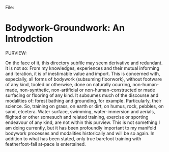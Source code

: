 File: 

# Bodywork-Groundwork: An Introdction #

PURVIEW:

On the face of it, this directory subfile may seem derivative and redundant. It is not so: From my knowledges, experiences and their mutual informing and iteration, it is of inestimable value and import. This is concerned with, especially, all forms of bodywork (subsuming floorwork), without footware of any kind, tooled or otherwise, done on naturally ocurring, non-human-made, non-synthetic, non-artificial or non-human-constructed or made surfacing or flooring of any kind. It subsumes much of the discourse and modalities of: forest bathing and grounding, for example. Particularly, their science. So, training on grass, on earth or dirt, on humus, rock, pebbles, on sand, etcetera. Water surface, swimming, water-immersion and aerials, flighted or other somesuch and related training, exercise or sporting endeavour of any kind, are not within this purview. This is not something I am doing currently, but it has been profoundly important to my manifold bodywork processes and modalities historically and will be so again. In addition to what has been stated, only true barefoot training with featherfoot-fall at-pace is entertained.
